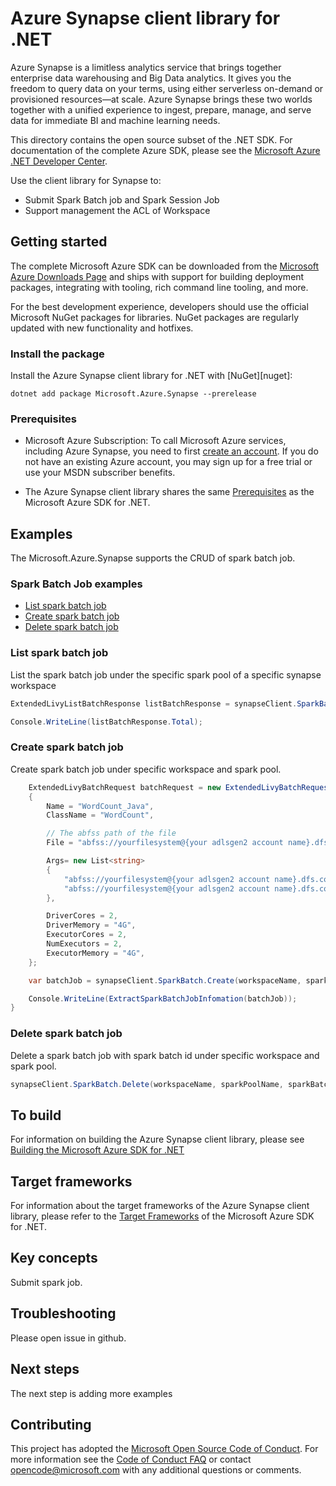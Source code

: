 # Azure Synapse client library for .NET

Azure Synapse is a limitless analytics service that brings together enterprise data warehousing and Big Data analytics. It gives you the freedom to query data on your terms, using either serverless on-demand or provisioned resources—at scale. Azure Synapse brings these two worlds together with a unified experience to ingest, prepare, manage, and serve data for immediate BI and machine learning needs. 

This directory contains the open source subset of the .NET SDK. For documentation of the complete Azure SDK, please see the [Microsoft Azure .NET Developer Center](https://azure.microsoft.com/develop/net/).

Use the client library for Synapse to:

- Submit Spark Batch job and Spark Session Job
- Support management the ACL of Workspace

## Getting started

The complete Microsoft Azure SDK can be downloaded from the [Microsoft Azure Downloads Page](https://azure.microsoft.com/downloads/?sdk=net) and ships with support for building deployment packages, integrating with tooling, rich command line tooling, and more.

For the best development experience, developers should use the official Microsoft NuGet packages for libraries. NuGet packages are regularly updated with new functionality and hotfixes.

### Install the package

Install the Azure Synapse client library for .NET with [NuGet][nuget]:

```dotnetcli
dotnet add package Microsoft.Azure.Synapse --prerelease
```

### Prerequisites

- Microsoft Azure Subscription: To call Microsoft Azure services, including Azure Synapse, you need to first [create an account](https://account.windowsazure.com/Home/Index). If you do not have an existing Azure account, you may sign up for a free trial or use your MSDN subscriber benefits.

- The Azure Synapse client library shares the same [Prerequisites](https://github.com/azure/azure-sdk-for-net#prerequisites) as the Microsoft Azure SDK for .NET.

## Examples
The Microsoft.Azure.Synapse supports the CRUD of spark batch job.

### Spark Batch Job examples
* [List spark batch job](#list-spark-batch-job)
* [Create spark batch job](#create-spark-batch-job)
* [Delete spark batch job](#delete-spark-batch-job)

### List spark batch job
List the spark batch job under the specific spark pool of a specific synapse workspace

```C#
ExtendedLivyListBatchResponse listBatchResponse = synapseClient.SparkBatch.List(workspaceName, sparkPoolName);

Console.WriteLine(listBatchResponse.Total);
```

### Create spark batch job
Create spark batch job under specific workspace and spark pool.

```C#
    ExtendedLivyBatchRequest batchRequest = new ExtendedLivyBatchRequest()
    {
        Name = "WordCount_Java",
        ClassName = "WordCount",

        // The abfss path of the file
        File = "abfss://yourfilesystem@{your adlsgen2 account name}.dfs.core.windows.net/{your path}/wordcount.jar",

        Args= new List<string>
        {
            "abfss://yourfilesystem@{your adlsgen2 account name}.dfs.core.windows.net/{your path}/input.txt",
            "abfss://yourfilesystem@{your adlsgen2 account name}.dfs.core.windows.net/{your path}/result"
        },

        DriverCores = 2,
        DriverMemory = "4G",
        ExecutorCores = 2,
        NumExecutors = 2,
        ExecutorMemory = "4G",
    };

    var batchJob = synapseClient.SparkBatch.Create(workspaceName, sparkPoolName, batchRequest);

    Console.WriteLine(ExtractSparkBatchJobInfomation(batchJob));
}
```

### Delete spark batch job
Delete a spark batch job with spark batch id under specific workspace and spark pool.

```C#
synapseClient.SparkBatch.Delete(workspaceName, sparkPoolName, sparkBatchId);
```
       
## To build

For information on building the Azure Synapse client library, please see [Building the Microsoft Azure SDK for .NET](https://github.com/azure/azure-sdk-for-net#to-build)

## Target frameworks

For information about the target frameworks of the Azure Synapse client library, please refer to the [Target Frameworks](https://github.com/azure/azure-sdk-for-net#target-frameworks) of the Microsoft Azure SDK for .NET.  

## Key concepts

Submit spark job.

## Troubleshooting

Please open issue in github.

## Next steps

The next step is adding more examples

## Contributing

This project has adopted the [Microsoft Open Source Code of Conduct](https://opensource.microsoft.com/codeofconduct/). For more information see the [Code of Conduct FAQ](https://opensource.microsoft.com/codeofconduct/faq/) or contact [opencode@microsoft.com](mailto:opencode@microsoft.com) with any additional questions or comments.